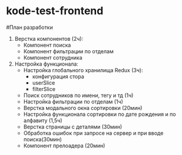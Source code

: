 # kode-test-frontend


#План разработки


1) Верстка компонентов (2ч): 
   * Компонент поиска
   * Компонент фильтрации по отделам
   * Компонент сотрудника
2) Настройка функционала:
   * Настройка глобального хранилища Redux (3ч):
      * конфигурация стора
      * userSlice
      * filterSlice
   * Поиск сотрудников по имени, тегу и тд (1ч)
   * Настройка фильтрации по отделам (1ч)
   * Верстка модального окна сортировки (20мин)
   * Настройка функционала сортировки по дате рождения и по алфавиту (1,5ч)
   * Верстка страницы с деталями (30мин)
   * Обработка ошибок при запросе на сервер и при вводе поиска(30мин)
   * Компонент прелоадера (20мин)


